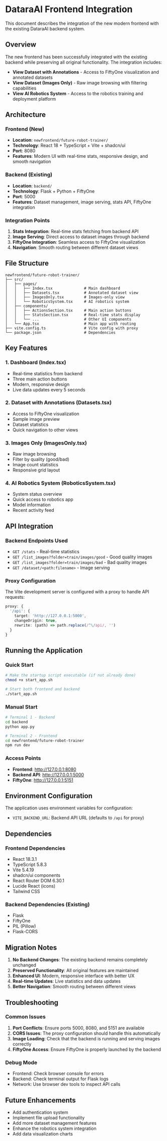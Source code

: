 # DataraAI Frontend Integration

This document describes the integration of the new modern frontend with the existing DataraAI backend system.

## Overview

The new frontend has been successfully integrated with the existing backend while preserving all original functionality. The integration includes:

- **View Dataset with Annotations** - Access to FiftyOne visualization and annotated datasets
- **View Dataset (Images Only)** - Raw image browsing with filtering capabilities  
- **View AI Robotics System** - Access to the robotics training and deployment platform

## Architecture

### Frontend (New)
- **Location**: `newfrontend/future-robot-trainer/`
- **Technology**: React 18 + TypeScript + Vite + shadcn/ui
- **Port**: 8080
- **Features**: Modern UI with real-time stats, responsive design, and smooth navigation

### Backend (Existing)
- **Location**: `backend/`
- **Technology**: Flask + Python + FiftyOne
- **Port**: 5000
- **Features**: Dataset management, image serving, stats API, FiftyOne integration

### Integration Points

1. **Stats Integration**: Real-time stats fetching from backend API
2. **Image Serving**: Direct access to dataset images through backend
3. **FiftyOne Integration**: Seamless access to FiftyOne visualization
4. **Navigation**: Smooth routing between different dataset views

## File Structure

```
newfrontend/future-robot-trainer/
├── src/
│   ├── pages/
│   │   ├── Index.tsx              # Main dashboard
│   │   ├── Datasets.tsx           # Annotated dataset view
│   │   ├── ImagesOnly.tsx         # Images-only view
│   │   └── RoboticsSystem.tsx     # AI robotics system
│   ├── components/
│   │   ├── ActionsSection.tsx     # Main action buttons
│   │   ├── StatsSection.tsx       # Real-time stats display
│   │   └── ...                    # Other UI components
│   └── App.tsx                    # Main app with routing
├── vite.config.ts                 # Vite config with proxy
└── package.json                   # Dependencies
```

## Key Features

### 1. Dashboard (Index.tsx)
- Real-time statistics from backend
- Three main action buttons
- Modern, responsive design
- Live data updates every 5 seconds

### 2. Dataset with Annotations (Datasets.tsx)
- Access to FiftyOne visualization
- Sample image preview
- Dataset statistics
- Quick navigation to other views

### 3. Images Only (ImagesOnly.tsx)
- Raw image browsing
- Filter by quality (good/bad)
- Image count statistics
- Responsive grid layout

### 4. AI Robotics System (RoboticsSystem.tsx)
- System status overview
- Quick access to robotics app
- Model information
- Recent activity feed

## API Integration

### Backend Endpoints Used
- `GET /stats` - Real-time statistics
- `GET /list_images?folder=train/images/good` - Good quality images
- `GET /list_images?folder=train/images/bad` - Bad quality images
- `GET /dataset/<path:filename>` - Image serving

### Proxy Configuration
The Vite development server is configured with a proxy to handle API requests:
```typescript
proxy: {
  '/api': {
    target: 'http://127.0.0.1:5000',
    changeOrigin: true,
    rewrite: (path) => path.replace(/^\/api/, '')
  }
}
```

## Running the Application

### Quick Start
```bash
# Make the startup script executable (if not already done)
chmod +x start_app.sh

# Start both frontend and backend
./start_app.sh
```

### Manual Start
```bash
# Terminal 1 - Backend
cd backend
python app.py

# Terminal 2 - Frontend  
cd newfrontend/future-robot-trainer
npm run dev
```

### Access Points
- **Frontend**: http://127.0.0.1:8080
- **Backend API**: http://127.0.0.1:5000
- **FiftyOne**: http://127.0.0.1:5151

## Environment Configuration

The application uses environment variables for configuration:
- `VITE_BACKEND_URL`: Backend API URL (defaults to `/api` for proxy)

## Dependencies

### Frontend Dependencies
- React 18.3.1
- TypeScript 5.8.3
- Vite 5.4.19
- shadcn/ui components
- React Router DOM 6.30.1
- Lucide React (icons)
- Tailwind CSS

### Backend Dependencies (Existing)
- Flask
- FiftyOne
- PIL (Pillow)
- Flask-CORS

## Migration Notes

1. **No Backend Changes**: The existing backend remains completely unchanged
2. **Preserved Functionality**: All original features are maintained
3. **Enhanced UI**: Modern, responsive interface with better UX
4. **Real-time Updates**: Live statistics and data updates
5. **Better Navigation**: Smooth routing between different views

## Troubleshooting

### Common Issues
1. **Port Conflicts**: Ensure ports 5000, 8080, and 5151 are available
2. **CORS Issues**: The proxy configuration should handle this automatically
3. **Image Loading**: Check that the backend is running and serving images correctly
4. **FiftyOne Access**: Ensure FiftyOne is properly launched by the backend

### Debug Mode
- Frontend: Check browser console for errors
- Backend: Check terminal output for Flask logs
- Network: Use browser dev tools to inspect API calls

## Future Enhancements

- Add authentication system
- Implement file upload functionality
- Add more dataset management features
- Enhance the robotics system integration
- Add data visualization charts